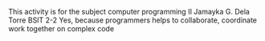 This activity is for the subject computer programming II
Jamayka G. Dela Torre
BSIT 2-2
Yes, because programmers helps to collaborate, coordinate work together on complex code

